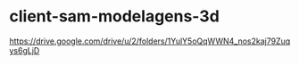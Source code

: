 # client-sam-modelagens-3d
https://drive.google.com/drive/u/2/folders/1YulY5oQqWWN4_nos2kaj79Zuqys6gLjD

